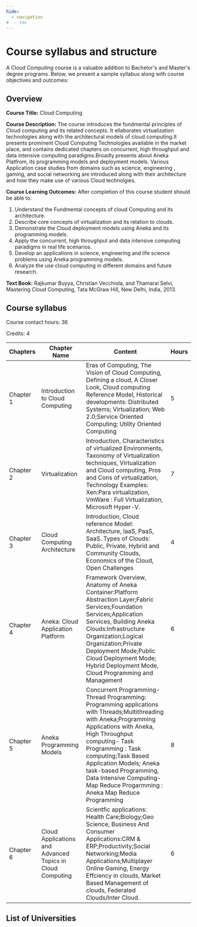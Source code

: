 ```yaml
---
hide:
  - navigation
#  - toc
---
```


# Course syllabus and structure

A Cloud Computing course is a valuable addition to Bachelor's and Master's degree programs. Below, we present a sample syllabus along with course objectives and outcomes:

## Overview 
**Course Title:** Cloud Computing 

**Course Description:** The course introduces the fundmental principles of Cloud computing and its related concepts. It ellaborates virtualization technologies along with the architectural models of cloud computing.It presents prominent Cloud Computing Technologies available in the market place, and contains dedicated chapters on concurrent, high throughput and data intensive computing paradigms.Broadly presents about Aneka Platfrom, its programming models and deployment models. Various Application case studies from domains such as science, engineering , gaming, and social networking are introduced along with their architecture and how they make use of various Cloud technolgies. 

**Course Learning Outcomes:**                                                        After completion of this course student should be able to: 

1. Understand the Fundmental concepts of cloud Computing and its architecture.
2. Describe core concepts of virtualization and its relation to clouds. 
3. Demonstrate the Cloud deployment models using Aneka and its programming models.
4. Apply the concurrent, high throughput and data intensive computing paradigms in real life scenarios.
5. Develop an applications in science, engineering and life science problems using Aneka programming models.
6. Analyze the use cloud computing in different domains and future research.

**Text Book:** Rajkumar Buyya, Christian Vecchiola, and Thamarai Selvi, Mastering Cloud Computing, Tata McGraw Hill, New Delhi, India, 2013.

## Course syllabus
Course contact hours: 36

Credits: 4

| Chapters    	| Chapter Name                                                	| Content                                                                                                                                                                                                                                                                                                                                                           	| Hours 	|
|-------------	|-------------------------------------------------------------	|-------------------------------------------------------------------------------------------------------------------------------------------------------------------------------------------------------------------------------------------------------------------------------------------------------------------------------------------------------------------	|-------	|
| Chapter   1 	| Introduction to Cloud   Computing                           	| Eras of Computing, The Vision of Cloud Computing, Defining a   cloud, A Closer Look, Cloud computing Reference Model, Historical   developments: Distributed Systems; Virtualization; Web 2.0;Service Oriented   Computing; Utility Oriented Computing                                                                                                            	|   5   	|
| Chapter   2 	| Virtualization                                              	| Introduction, Characteristics of virtualized   Environments, Taxonomy of Virtualization techniques, Virtualization and Cloud   computing, Pros and Cons of virtualization, Technology Examples: Xen:Para   virtualization, VmWare : Full Virtualization, Microsoft Hyper-V.                                                                                       	|   7   	|
| Chapter   3 	| Cloud Computing Architecture                                	| Introduction, Cloud reference Model:   Architecture, IaaS, PaaS, SaaS. Types of Clouds: Public, Private, Hybrid and   Community Clouds, Economics of the Cloud, Open Challenges                                                                                                                                                                                   	|   4   	|
|  Chapter 4  	| Aneka: Cloud Application Platform                           	| Framework Overview, Anatomy of Aneka   Container:Platform Abstraction Layer;Fabric Services;Foundation   Services;Application Services, Building Aneka Clouds:Infrastructure   Organization;Logical Organization;Private Deployment Mode;Public Cloud   Deployment Mode; Hybrid Deployment Mode, Cloud Programming and Management                                 	|   6   	|
| Chapter   5 	| Aneka Programming Models                                    	| Concurrent Programming-Thread Programming:   Programming applications with Threads;Multithreading with Aneka;Programming   Applications with Aneka, High Throughput computing- Task Programming : Task   computing;Task Based Application Models; Aneka task-based Programming, Data   Intensive Computing- Map Reduce Progarmming : Aneka Map Reduce Programming 	|   8   	|
| Chapter   6 	| Cloud Applications and Advanced Topics in Cloud   Computing 	| Scientfic   applications: Health Care;Biology;Geo Science, Business And Consumer   Applications:CRM & ERP;Productivity;Social Networking;Media   Applications;Multiplayer Online Gaming, Energy Effciency in clouds, Market   Based Management of clouds, Federated Clouds/Inter Cloud.                                                                           	|   6   	|


## List of Universities 
